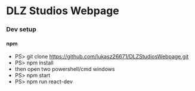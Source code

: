 # DLZ Studios Webpage


### Dev setup

#### npm

- PS> git clone https://github.com/lukasz26671/DLZStudiosWebpage.git
- PS> npm install
- then open two powershell/cmd windows
- PS> npm start
- PS> npm run react-dev
